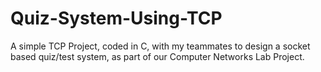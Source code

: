 # Quiz-System-Using-TCP
A simple TCP Project, coded in C, with my teammates to design a socket based quiz/test system, as part of our Computer Networks Lab Project.
